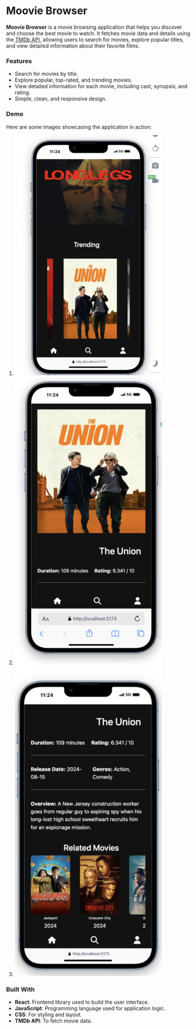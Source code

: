 # Moovie Browser

**Moovie Browser** is a movie browsing application that helps you discover and choose the best movie to watch. It fetches movie data and details using the [TMDb API](https://www.themoviedb.org/documentation/api), allowing users to search for movies, explore popular titles, and view detailed information about their favorite films.

### Features
- Search for movies by title.
- Explore popular, top-rated, and trending movies.
- View detailed information for each movie, including cast, synopsis, and rating.
- Simple, clean, and responsive design.

### Demo

Here are some images showcasing the application in action:
1. <img src="react-first-app/src/assets/img/Capture d’écran 2024-08-23 à 11.26.32.png" alt="alt text" width="400"/>

2. <img src="react-first-app/src/assets/img/Capture d’écran 2024-08-23 à 11.26.49.png" alt="alt text" width="400"/>

3. <img src="react-first-app/src/assets/img/Capture d’écran 2024-08-23 à 11.26.54.png" alt="alt text" width="400"/>


### Built With
- **React**: Frontend library used to build the user interface.
- **JavaScript**: Programming language used for application logic.
- **CSS**: For styling and layout.
- **TMDb API**: To fetch movie data.
